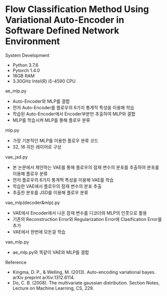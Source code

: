 # Flow Classification Method Using Variational Auto-Encoder in Software Defined Network Environment

System Development
- Python 3.7.6
- Pytorch 1.4.0
- 16GB RAM
- 3.30GHz Intel(R) i5-4590 CPU

ae_mlp.py
- Auto-Encoder와 MLP를 결합
- 먼저 Auto-Encoder를 플로우의 6가지 통계적 특성을 이용해 학습
- 학습된 Auto-Encoder에서 Encoder부분만 추출하여 MLP와 결합
- MLP를 학습시켜 MLP를 통해 플로우 분류

mlp.py
- 가장 기본적인 MLP를 이용한 플로우 분류 코드
- 32, 16 히든 레이어로 구성

vae_jsd.py
- 본 논문에서 제안하는 VAE를 통해 플로우의 잠재 변수의 분포를 추출하여 분포를 이용해 플로우 분류
- 먼저 플로우의 6가지 통계쩍 특성을 이용해 VAE를 학습
- 학습한 VAE에서 플로우의 잠재 변수의 분포 추출
- 추출한 분포를 JSD를 이용해 플로우 분류

vae_mlp(decoder&mlp).py
- VAE에서 Encoder에서 나온 잠재 변수를 디코더와 MLP의 인풋으로 활용
- 기존의 Reconstruction Error와 Regularization Error에 Clasification Error를 추가
- VAE에서 한번에 모든걸 학습

vae_mlp.py
- ae_mlp.py와 똑같이 VAE와 MLP를 결합

Reference
- Kingma, D. P., & Welling, M. (2013). Auto-encoding variational bayes. arXiv preprint arXiv:1312.6114.
- Do, C. B. (2008). The multivariate gaussian distribution. Section Notes, Lecture on Machine Learning, CS, 229.
